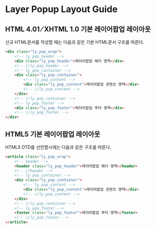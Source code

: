 # Layer Popup Layout Guide

## HTML 4.01 ⁄ XHTML 1.0 기본 레이어팝업 레이아웃
신규 HTML문서를 작성할 때는 다음과 같은 기본 HTML문서 구조를 따른다.

``` html
<div class="ly_pop_wrap">
    <!-- ly_pop_header -->
    <div class="ly_pop_header">레이어팝업 헤더 영역</div>
    <!-- //ly_pop_header -->
    <!-- ly_pop_container -->
    <div class="ly_pop_container">
        <!-- ly_pop_content -->
        <div class="ly_pop_content">레이어팝업 콘텐츠 영역</div>
        <!-- //ly_pop_content -->
    </div>
    <!-- //ly_pop_container -->
    <!-- ly_pop_footer -->
    <div class="ly_pop_footer">레이어팝업 푸터 영역</div>
    <!-- //ly_pop_footer -->
</div>
```

## HTML5 기본 레이어팝업 레이아웃
HTML5 DTD를 선언할시에는 다음과 같은 구조를 따른다.

``` html
<article class="ly_pop_wrap">
    <!-- header -->
    <header class="ly_pop_header">레이어팝업 헤더 영역</header>
    <!-- //header -->
    <!-- ly_pop_container -->
    <div class="ly_pop_container">
        <!-- ly_pop_content -->
        <div class="ly_pop_content">레이어팝업 콘텐츠 영역</div>
        <!-- //ly_pop_content -->
    </div>
    <!-- //ly_pop_container -->
    <!-- ly_pop_footer -->
    <footer class="ly_pop_footer">레이어팝업 푸터 영역</footer>
    <!-- //ly_pop_footer -->
</article>
```